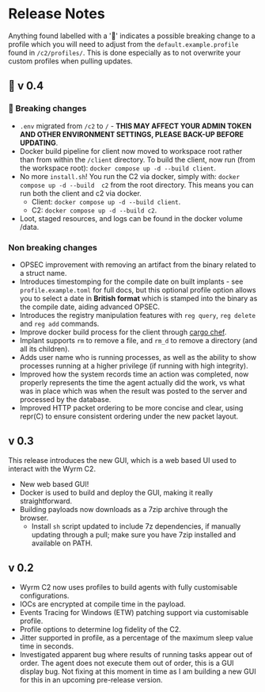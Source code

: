 # Release Notes

Anything found labelled with a '&#128679;' indicates a possible breaking change to a profile which you will need to adjust from
the `default.example.profile` found in `/c2/profiles/`. This is done especially as to not overwrite your custom profiles when
pulling updates.

## &#128679; v 0.4

### &#128679; Breaking changes

- `.env` migrated from `/c2` to `/` - **THIS MAY AFFECT YOUR ADMIN TOKEN AND OTHER ENVIRONMENT SETTINGS, PLEASE BACK-UP BEFORE UPDATING**.
- Docker build pipeline for client now moved to workspace root rather than from within the `/client` directory. To build the client, now run (from the workspace root): `docker compose up -d --build client`.
- No more `install.sh`! You run the C2 via docker, simply with: `docker compose up -d --build  c2` from the root directory. This means you can run both the client and c2 via docker.
  - Client: `docker compose up -d --build client`.
  - C2: `docker compose up -d --build c2`.
- Loot, staged resources, and logs can be found in the docker volume /data.

### Non breaking changes

- OPSEC improvement with removing an artifact from the binary related to a struct name.
- Introduces timestomping for the compile date on built implants - see `profile.example.toml` for full docs, but this optional profile option allows you to select a date in **British format** which is stamped into the binary as the compile date, aiding advanced OPSEC.
- Introduces the registry manipulation features with `reg query`, `reg delete` and `reg add` commands.
- Improve docker build process for the client through [cargo chef](https://lpalmieri.com/posts/fast-rust-docker-builds/).
- Implant supports `rm` to remove a file, and `rm_d` to remove a directory (and all its children).
- Adds user name who is running processes, as well as the ability to show processes running at a higher privilege (if running with high integrity).
- Improved how the system records time an action was completed, now properly represents the time the agent actually did the work, vs what was in place which was when the result was posted to the server and processed by the database.
- Improved HTTP packet ordering to be more concise and clear, using repr(C) to ensure consistent ordering under the new packet layout.

## v 0.3

This release introduces the new GUI, which is a web based UI used to interact with the Wyrm C2.

- New web based GUI!
- Docker is used to build and deploy the GUI, making it really straightforward.
- Building payloads now downloads as a 7zip archive through the browser.
  - Install `sh` script updated to include 7z dependencies, if manually updating through a pull; make sure you have 7zip installed and available on PATH.

## v 0.2

- Wyrm C2 now uses profiles to build agents with fully customisable configurations.
- IOCs are encrypted at compile time in the payload.
- Events Tracing for Windows (ETW) patching support via customisable profile.
- Profile options to determine log fidelity of the C2.
- Jitter supported in profile, as a percentage of the maximum sleep value time in seconds.
- Investigated apparent bug where results of running tasks appear out of order. The agent does not execute them out of order, this is a GUI display bug. Not fixing at this moment in time as I am building a new GUI for this in an upcoming pre-release version.